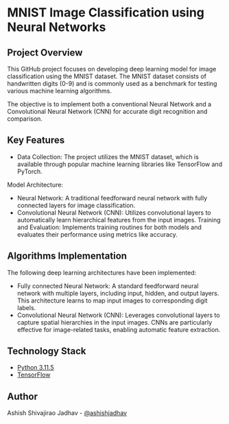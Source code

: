# MNIST Image Classification using Neural Networks

## Project Overview
This GitHub project focuses on developing deep learning model for image classification using the MNIST dataset. The MNIST dataset consists of handwritten digits (0-9) and is commonly used as a benchmark for testing various machine learning algorithms. 

The objective is to implement both a conventional Neural Network and a Convolutional Neural Network (CNN) for accurate digit recognition and comparison.
## Key Features
- Data Collection:
The project utilizes the MNIST dataset, which is available through popular machine learning libraries like TensorFlow and PyTorch.

Model Architecture:
- Neural Network: A traditional feedforward neural network with fully connected layers for image classification.
- Convolutional Neural Network (CNN): Utilizes convolutional layers to automatically learn hierarchical features from the input images.
Training and Evaluation: Implements training routines for both models and evaluates their performance using metrics like accuracy.


## Algorithms Implementation
The following deep learning architectures have been implemented:

- Fully connected Neural Network:
A standard feedforward neural network with multiple layers, including input, hidden, and output layers. This architecture learns to map input images to corresponding digit labels.
- Convolutional Neural Network (CNN):
Leverages convolutional layers to capture spatial hierarchies in the input images. CNNs are particularly effective for image-related tasks, enabling automatic feature extraction.


## Technology Stack

* [Python 3.11.5](https://anaconda.org/anaconda/python/files?sort=basename&sort_order=desc&version=3.11.5)
* [TensorFlow](https://www.tensorflow.org/)


## Author

Ashish Shivajirao Jadhav - [@ashishjadhav](https://github.com/ashishjadhav)






